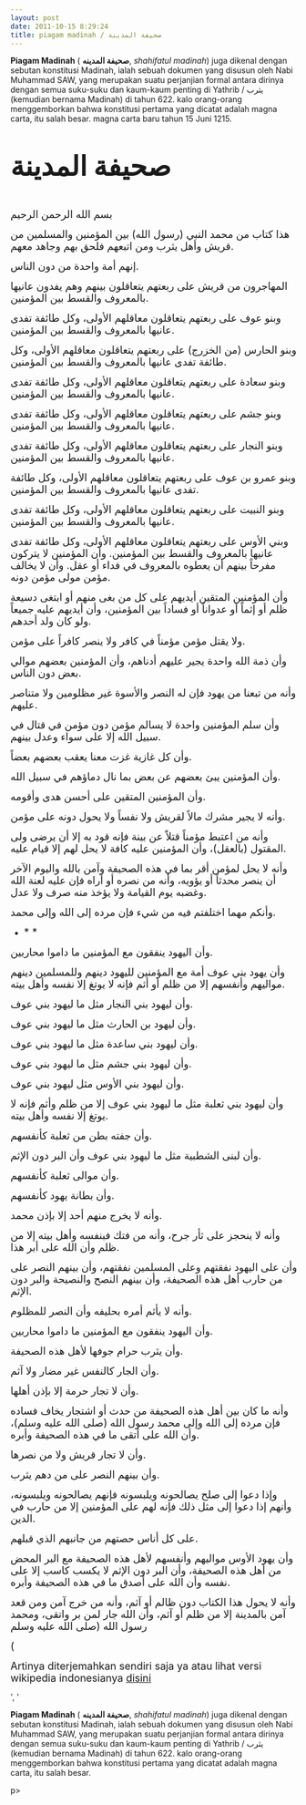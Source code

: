```yaml
---
layout: post
date: 2011-10-15 8:29:24
title: piagam madinah / صحیفة المدينة 
---
```

<p><b>Piagam Madinah</b> ( <b>صحیفة المدینه</b>, <i>shahifatul madinah</i>) juga dikenal dengan sebutan konstitusi Madinah, ialah sebuah dokumen yang disusun oleh <span class="mw-redirect">Nabi Muhammad SAW</span>, yang merupakan suatu perjanjian formal antara dirinya dengan semua suku-suku dan kaum-kaum penting di Yathrib / <span class="short_text" id="result_box" lang="ar"><span class="hps">يثرب </span></span>(kemudian bernama Madinah) di tahun 622. kalo orang-orang menggemborkan bahwa konstitusi pertama yang dicatat adalah magna carta, itu salah besar. magna carta baru tahun 15 Juni 1215.</p><p>	&nbsp;</p><p class="rtecenter">	<font size="20"><b>صحیفة المدينة</b></font></p><p class="rteright">	&nbsp;</p><p class="rteright">	<font size="4">بسم الله الرحمن الرحيم</font></p><p class="rteright">	<font size="4">هذا كتاب من محمد النبي (رسول الله) بين المؤمنين والمسلمين من قريش وأهل يثرب ومن اتبعهم فلحق بهم وجاهد معهم.</font></p><p class="rteright">	<font size="4">إنهم أمة واحدة من دون الناس.</font></p><p class="rteright">	<font size="4">المهاجرون من قريش على ربعتهم يتعاقلون بينهم وهم يفدون عانيها بالمعروف والقسط بين المؤمنين.</font></p><p class="rteright">	<font size="4">وبنو عوف على ربعتهم يتعاقلون معاقلهم الأولى، وكل طائفة تفدى عانيها بالمعروف والقسط بين المؤمنين.</font></p><p class="rteright">	<font size="4">وبنو الحارس (من الخزرج) على ربعتهم يتعاقلون معاقلهم الأولى، وكل طائفة تفدى عانيها بالمعروف والقسط بين المؤمنين.</font></p><p class="rteright">	<font size="4">وبنو سعادة على ربعتهم يتعاقلون معاقلهم الأولى، وكل طائفة تفدى عانيها بالمعروف والقسط بين المؤمنين.</font></p><p class="rteright">	<font size="4">وبنو جشم على ربعتهم يتعاقلون معاقلهم الأولى، وكل طائفة تفدى عانيها بالمعروف والقسط بين المؤمنين.</font></p><p class="rteright">	<font size="4">وبنو النجار على ربعتهم يتعاقلون معاقلهم الأولى، وكل طائفة تفدى عانيها بالمعروف والقسط بين المؤمنين.</font></p><p class="rteright">	<font size="4">وبنو عمرو بن عوف على ربعتهم يتعاقلون معاقلهم الأولى، وكل طائفة تفدى عانيها بالمعروف والقسط بين المؤمنين.</font></p><p class="rteright">	<font size="4">وبنو النبيت على ربعتهم يتعاقلون معاقلهم الأولى، وكل طائفة تفدى عانيها بالمعروف والقسط بين المؤمنين.</font></p><p class="rteright">	<font size="4">وبني الأوس على ربعتهم يتعاقلون معاقلهم الأولى، وكل طائفة تفدى عانيها بالمعروف والقسط بين المؤمنين. وأن المؤمنين لا يتركون مفرحاً بينهم أن يعطوه بالمعروف في فداء أو عقل. وأن لا يخالف مؤمن مولى مؤمن دونه.</font></p><p class="rteright">	<font size="4">وأن المؤمنين المتقين أيديهم على كل من بغى منهم أو ابتغى دسيعة ظلم أو إثماً أو عدواناً أو فساداً بين المؤمنين، وأن أيديهم عليه جميعاً ولو كان ولد أحدهم.</font></p><p class="rteright">	<font size="4">ولا يقتل مؤمن مؤمناً في كافر ولا ينصر كافراً على مؤمن.</font></p><p class="rteright">	<font size="4">وأن ذمة الله واحدة يجير عليهم أدناهم، وأن المؤمنين بعضهم موالي بعض دون الناس.</font></p><p class="rteright">	<font size="4">وأنه من تبعنا من يهود فإن له النصر والأسوة غير مظلومين ولا متناصر عليهم.</font></p><p class="rteright">	<font size="4">وأن سلم المؤمنين واحدة لا يسالم مؤمن دون مؤمن في قتال في سبيل الله إلا على سواء وعدل بينهم.</font></p><p class="rteright">	<font size="4">وأن كل غازية غزت معنا يعقب بعضهم بعضاً.</font></p><p class="rteright">	<font size="4">وأن المؤمنين يبئ بعضهم عن بعض بما نال دماؤهم في سبيل الله.</font></p><p class="rteright">	<font size="4">وأن المؤمنين المتقين على أحسن هدى وأقومه.</font></p><p class="rteright">	<font size="4">وأنه لا يجير مشرك مالاً لقريش ولا نفساً ولا يحول دونه على مؤمن.</font></p><p class="rteright">	<font size="4">وأنه من اعتبط مؤمناً قتلاًَ عن بينة فإنه قود به إلا أن يرضى ولى المقتول (بالعقل)، وأن المؤمنين عليه كافة لا يحل لهم إلا قيام عليه.</font></p><p class="rteright">	<font size="4">وأنه لا يحل لمؤمن أقر بما في هذه الصحيفة وآمن بالله واليوم الآخر أن ينصر محدثاً أو يؤويه، وأنه من نصره أو أراه فإن عليه لعنة الله وغضبه يوم القيامة ولا يؤخذ منه صرف ولا عدل.</font></p><p class="rteright">	<font size="4">وأنكم مهما اختلفتم فيه من شيء فإن مرده إلى الله وإلى محمد.</font></p><ul>	<li class="rteright">		<font size="4">* *</font></li></ul><p class="rteright">	<font size="4">وأن اليهود ينفقون مع المؤمنين ما داموا محاربين.</font></p><p class="rteright">	<font size="4">وأن يهود بني عوف أمة مع المؤمنين لليهود دينهم وللمسلمين دينهم مواليهم وأنفسهم إلا من ظلم أو أثم فإنه لا يوتغ إلا نفسه وأهل بيته.</font></p><p class="rteright">	<font size="4">وأن ليهود بني النجار مثل ما ليهود بني عوف.</font></p><p class="rteright">	<font size="4">وأن ليهود بن الحارث مثل ما ليهود بني عوف.</font></p><p class="rteright">	<font size="4">وأن ليهود بني ساعدة مثل ما ليهود بني عوف.</font></p><p class="rteright">	<font size="4">وأن ليهود بني جشم مثل ما ليهود بني عوف.</font></p><p class="rteright">	<font size="4">وأن ليهود بني الأوس مثل ليهود بني عوف.</font></p><p class="rteright">	<font size="4">وأن ليهود بني ثعلبة مثل ما ليهود بني عوف إلا من ظلم وأثم فإنه لا يوتغ إلا نفسه وأهل بيته.</font></p><p class="rteright">	<font size="4">وأن جفته بطن من ثعلبة كأنفسهم.</font></p><p class="rteright">	<font size="4">وأن لبنى الشطبية مثل ما ليهود بني عوف وأن البر دون الإثم.</font></p><p class="rteright">	<font size="4">وأن موالى ثعلبة كأنفسهم.</font></p><p class="rteright">	<font size="4">وأن بطانة يهود كأنفسهم.</font></p><p class="rteright">	<font size="4">وأنه لا يخرج منهم أحد إلا بإذن محمد.</font></p><p class="rteright">	<font size="4">وأنه لا ينحجز على ثأر جرح، وأنه من فتك فبنفسه وأهل بيته إلا من ظلم وأن الله على أبر هذا.</font></p><p class="rteright">	<font size="4">وأن على اليهود نفقتهم وعلى المسلمين نفقتهم، وأن بينهم النصر على من حارب أهل هذه الصحيفة، وأن بينهم النصح والنصيحة والبر دون الإثم.</font></p><p class="rteright">	<font size="4">وأنه لا يأثم أمره بحليفه وأن النصر للمظلوم.</font></p><p class="rteright">	<font size="4">وأن اليهود ينفقون مع المؤمنين ما داموا محاربين.</font></p><p class="rteright">	<font size="4">وأن يثرب حرام جوفها لأهل هذه الصحيفة.</font></p><p class="rteright">	<font size="4">وأن الجار كالنفس غير مضار ولا آثم.</font></p><p class="rteright">	<font size="4">وأن لا تجار حرمة إلا بإذن أهلها.</font></p><p class="rteright">	<font size="4">وأنه ما كان بين أهل هذه الصحيفة من حدث أو اشتجار يخاف فساده فإن مرده إلى الله وإلى محمد رسول الله (صلى الله عليه وسلم)، وأن الله على أتقى ما في هذه الصحيفة وأبره.</font></p><p class="rteright">	<font size="4">وأن لا تجار قريش ولا من نصرها.</font></p><p class="rteright">	<font size="4">وأن بينهم النصر على من دهم يثرب.</font></p><p class="rteright">	<font size="4">وإذا دعوا إلى صلح يصالحونه ويلبسونه فإنهم يصالحونه ويلبسونه، وأنهم إذا دعوا إلى مثل ذلك فإنه لهم على المؤمنين إلا من حارب في الدين.</font></p><p class="rteright">	<font size="4">على كل أناس حصتهم من جانبهم الذي قبلهم.</font></p><p class="rteright">	<font size="4">وأن يهود الأوس مواليهم وأنفسهم لأهل هذه الصحيفة مع البر المحض من أهل هذه الصحيفة، وأن البر دون الإثم لا يكسب كاسب إلا على نفسه وأن الله على أصدق ما في هذه الصحيفة وأبره.</font></p><p class="rteright">	<font size="4">وأنه لا يحول هذا الكتاب دون ظالم أو آثم، وأنه من خرج آمن ومن قعد آمن بالمدينة إلا من ظلم أو آثم، وأن الله جار لمن بر واتقى، ومحمد رسول الله (صلى الله عليه وسلم</font></p><p class="rteright">	<font size="4">(</font></p><p class="rtejustify">	<font size="4">Artinya diterjemahkan sendiri saja ya atau lihat versi wikipedia indonesianya <a href="http://id.wikisource.org/wiki/Piagam_Madinah">disini</a></font></p>', '<p><b>Piagam Madinah</b> ( <b>صحیفة المدینه</b>, <i>shahifatul madinah</i>) juga dikenal dengan sebutan konstitusi Madinah, ialah sebuah dokumen yang disusun oleh <span class="mw-redirect">Nabi Muhammad SAW</span>, yang merupakan suatu perjanjian formal antara dirinya dengan semua suku-suku dan kaum-kaum penting di Yathrib / <span class="short_text" id="result_box" lang="ar"><span class="hps">يثرب </span></span>(kemudian bernama Madinah) di tahun 622. kalo orang-orang menggemborkan bahwa konstitusi pertama yang dicatat adalah magna carta, itu salah besar.</p>p>
